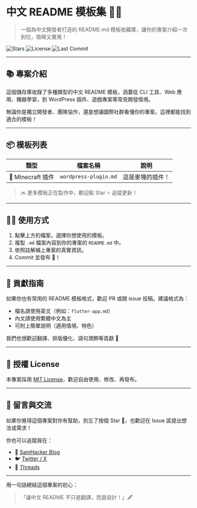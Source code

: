 # 中文 README 模板集 📄✨

> 一個為中文開發者打造的 README.md 模板收藏庫，讓你的專案介紹一次到位，吸睛又實用！

![Stars](https://img.shields.io/github/stars/510208/readme-templates?style=social)
![License](https://img.shields.io/github/license/510208/readme-templates)
![Last Commit](https://img.shields.io/github/last-commit/510208/readme-templates)

---

## 📚 專案介紹

這個儲存庫收錄了多種類型的中文 README 模板，涵蓋從 CLI 工具、Web 應用、機器學習，到 WordPress 插件、遊戲專案等常見開發情境。

無論你是獨立開發者、團隊協作，還是想讓國際社群看懂你的專案，這裡都能找到適合的模板！

---

## 📦 模板列表

| 類型 | 檔案名稱 | 說明 |
|------|----------|------|
| 🧩 Minecraft 插件 | `wordpress-plugin.md` | 這是麥塊的插件！ |

> 🔜 更多模板正在製作中，歡迎點 Star ⭐ 追蹤更新！

---

## 🧑‍💻 使用方式

1. 點擊上方的檔案，選擇你想使用的模板。
2. 複製 `.md` 檔案內容到你的專案的 `README.md` 中。
3. 依照註解補上專案的真實資訊。
4. Commit 並發布 🚀！

---

## 🤝 貢獻指南

如果你也有常用的 README 模板格式，歡迎 PR 或開 issue 投稿。建議格式為：

- 檔名請使用英文（例如：`flutter-app.md`）
- 內文請使用繁體中文為主
- 可附上簡單說明（適用情境、特色）

我們也很歡迎翻譯、排版優化、語句潤飾等貢獻 🙌

---

## 📜 授權 License

本專案採用 [MIT License](./LICENSE)，歡迎自由使用、修改、再發布。

---

## 🐾 留言與交流

如果你覺得這個專案對你有幫助，別忘了按個 Star 🌟，也歡迎在 Issue 區提出想法或需求！

你也可以追蹤我在：

- 🔗 [SamHacker Blog](https://samhacker.xyz/)
- 🐦 [Twitter / X](#)
- 🧵 [Threads](#)

---

用一句話總結這個專案的初心：

> 「讓中文 README 不只是翻譯，而是設計！」🖋️
